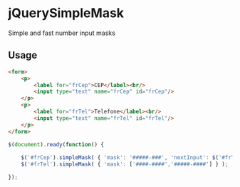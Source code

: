 jQuerySimpleMask
================

Simple and fast number input masks

## Usage

```html
<form>
	<p>
		<label for="frCep">CEP</label><br/>
		<input type="text" name="frCep" id="frCep"/>
	</p>
	<p>
		<label for="frTel">Telefone</label><br/>
		<input type="text" name="frTel" id="frTel"/>
	</p>
</form>
```

```js
$(document).ready(function() {
	
	$('#frCep').simpleMask( { 'mask': '#####-###', 'nextInput': $('#frTelefone') } );
	$('#frTel').simpleMask( { 'mask': ['####-####','#####-####'] } );

});
```
